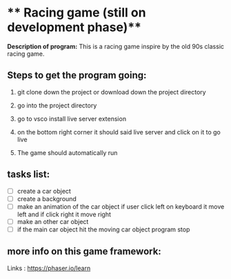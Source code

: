 # ** Racing game (still on development phase)**
**Description of program:**
This is a racing game inspire by the old 90s classic racing game.

## **Steps to get the program going:**

1. git clone down the project or download down the project directory

2. go into the project directory 

3. go to vsco install live server extension 

4. on the bottom right corner it should said live server and click on it to go live

5. The game should automatically run


## **tasks list:**
- [ ] create a car object
- [ ] create a background
- [ ] make an animation of the car object if user click left on keyboard it  move left and if click right it move right
- [ ] make an other car object
- [ ] if the main car object hit the moving car object program stop
## **more info on this game framework:**
Links : https://phaser.io/learn